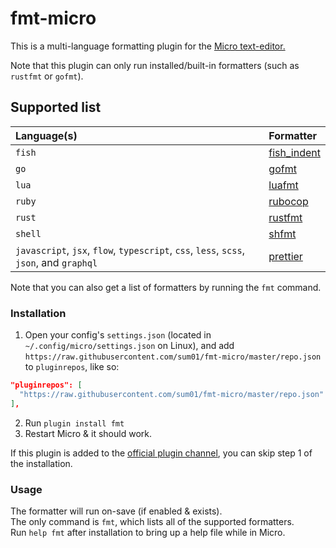 # fmt-micro
This is a multi-language formatting plugin for the [Micro text-editor.](https://github.com/zyedidia/micro)

Note that this plugin can only run installed/built-in formatters (such as `rustfmt` or `gofmt`).

## Supported list

|Language(s)|Formatter
|:---|:---
|`fish`|[fish_indent](https://fishshell.com/docs/current/commands.html#fish_indent)
|`go`|[gofmt](https://golang.org/cmd/gofmt/)
|`lua`|[luafmt](https://github.com/trixnz/lua-fmt)
|`ruby`|[rubocop](https://github.com/bbatsov/rubocop)
|`rust`|[rustfmt](https://github.com/rust-lang-nursery/rustfmt)
|`shell`|[shfmt](https://github.com/mvdan/sh)
|`javascript`, `jsx`, `flow`, `typescript`, `css`, `less`, `scss`, `json`, and `graphql`|[prettier](https://github.com/prettier/prettier)

Note that you can also get a list of formatters by running the `fmt` command.

### Installation
1. Open your config's `settings.json` (located in `~/.config/micro/settings.json` on Linux), and add `https://raw.githubusercontent.com/sum01/fmt-micro/master/repo.json` to `pluginrepos`, like so:
  ```json
  "pluginrepos": [
    "https://raw.githubusercontent.com/sum01/fmt-micro/master/repo.json"
  ],
  ```
2. Run `plugin install fmt`
3. Restart Micro & it should work.

If this plugin is added to the [official plugin channel](https://github.com/micro-editor/plugin-channel), you can skip step 1 of the installation.

### Usage
The formatter will run on-save (if enabled & exists).  
The only command is `fmt`, which lists all of the supported formatters.  
Run `help fmt` after installation to bring up a help file while in Micro.

